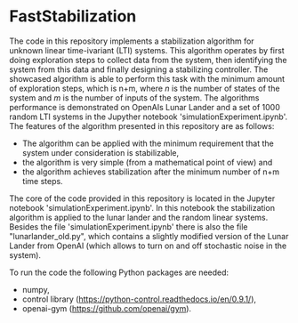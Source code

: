 # FastStabilization

The code in this repository implements a stabilization algorithm for unknown linear time-ivariant (LTI) systems. This algorithm operates by first doing exploration steps to collect data from the system, then identifying the system from this data and finally designing a stabilizing controller. The showcased algorithm is able to perform this task with the minimum amount of exploration steps, which is n+m, where $n$ is the number of states of the system and $m$ is the number of inputs of the system. The algorithms performance is demonstrated on OpenAIs Lunar Lander and a set of 1000 random LTI systems in the Jupyther notebook 'simulationExperiment.ipynb'. The features of the algorithm presented in this repository are as follows:
 - The algorithm can be applied with the minimum requirement that the system under consideration is stabilizable,
 - the algorithm is very simple (from a mathematical point of view) and
 - the algorithm achieves stabilization after the minimum number of n+m time steps.

The core of the code provided in this repository is located in the Jupyter notebook 'simulationExperiment.ipynb'. In this notebook the stabilization algorithm is applied to the lunar lander and the random linear systems. Besides the file 'simulationExperiment.ipynb' there is also the file "lunarlander_old.py", which contains a slightly modified version of the Lunar Lander from OpenAI (which allows to turn on and off stochastic noise in the system).

To run the code the following Python packages are needed:
 - numpy,
 - control library (https://python-control.readthedocs.io/en/0.9.1/),
 - openai-gym (https://github.com/openai/gym).
